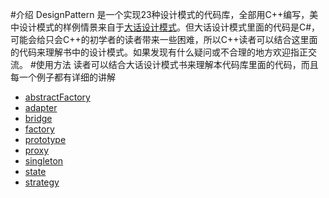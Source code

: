 #介绍
DesignPattern 是一个实现23种设计模式的代码库，全部用C++编写，美中设计模式的样例情景来自于[大话设计模式](http://baike.baidu.com/link?url=OaLvyoMkr4q0dCzICrWxXT1c2OhJJgCsdZYiDWVOUp6WFAaS40-rk8Nd9uvq9Yo-j_ONDX2e4vtYD7CKK2d5Wq)。但大话设计模式里面的代码是C#，可能会给只会C++的初学者的读者带来一些困难，所以C++读者可以结合这里面的代码来理解书中的设计模式。如果发现有什么疑问或不合理的地方欢迎指正交流。
#使用方法
读者可以结合大话设计模式书来理解本代码库里面的代码，而且每一个例子都有详细的讲解
* [abstractFactory](https://github.com/youngyangyang04/DesignPattern/blob/master/abstractFactory/README-abstractFactory.md)
* [adapter](https://github.com/youngyangyang04/DesignPattern/blob/master/adapter/README-adaper.md)
* [bridge](https://github.com/youngyangyang04/DesignPattern/blob/master/bridge/README-bridge.md)
* [factory](https://github.com/youngyangyang04/DesignPattern/blob/master/factory/README-factory.md)
* [prototype](https://github.com/youngyangyang04/DesignPattern/blob/master/prototype/README-prototype.md)
* [proxy](https://github.com/youngyangyang04/DesignPattern/blob/master/proxy/README-proxy.md)
* [singleton](https://github.com/youngyangyang04/DesignPattern/blob/master/singleton/README-singleton.md)
* [state](https://github.com/youngyangyang04/DesignPattern/blob/master/state/README-state.md)
* [strategy](https://github.com/youngyangyang04/DesignPattern/blob/master/strategy/README-strategy.md)
